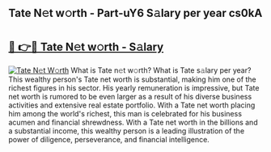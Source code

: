 ## Tate N𝚎t w𝚘rth - Part-uY6 S𝚊lary per year cs0kA

# <h2><a href="http://gc418at.nevu.top/?p=Tate">🔗 👉🔴 Tate N𝚎t w𝚘rth - S𝚊lary</a></h2>

[![Tate N𝚎t W𝚘rth](https://i.imgur.com/Oavwk0R.jpeg)](http://gc418at.nevu.top/?p=Tate)
What is Tate n𝚎t w𝚘rth? What is Tate s𝚊lary per year?
This wealthy person's Tate net worth is substantial, making him one of the richest figures in his sector. His yearly remuneration is impressive, but Tate net worth is rumored to be even larger as a result of his diverse business activities and extensive real estate portfolio. With a Tate net worth placing him among the world's richest, this man is celebrated for his business acumen and financial shrewdness. With a Tate net worth in the billions and a substantial income, this wealthy person is a leading illustration of the power of diligence, perseverance, and financial intelligence.
